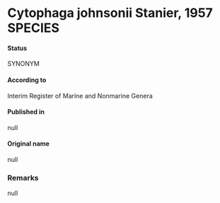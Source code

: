 # Cytophaga johnsonii Stanier, 1957 SPECIES

#### Status
SYNONYM

#### According to
Interim Register of Marine and Nonmarine Genera

#### Published in
null

#### Original name
null

### Remarks
null